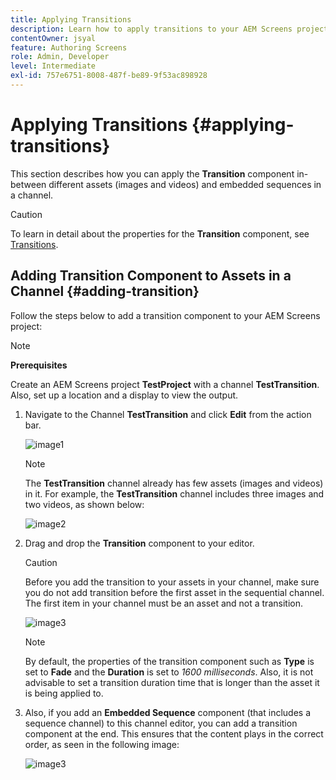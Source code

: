 ```yaml
---
title: Applying Transitions
description: Learn how to apply transitions to your AEM Screens projects.
contentOwner: jsyal
feature: Authoring Screens
role: Admin, Developer
level: Intermediate
exl-id: 757e6751-8008-487f-be89-9f53ac898928
---
```

# Applying Transitions {#applying-transitions}

This section describes how you can apply the **Transition** component in-between different assets (images and videos) and embedded sequences in a channel.

>[!CAUTION]
>
>To learn in detail about the properties for the **Transition** component, see [Transitions](adding-components-to-a-channel.md#transition).

## Adding Transition Component to Assets in a Channel {#adding-transition}

Follow the steps below to add a transition component to your AEM Screens project:

>[!NOTE]
>
>**Prerequisites**
>
>Create an AEM Screens project **TestProject** with a channel **TestTransition**. Also, set up a location and a display to view the output.

1. Navigate to the Channel **TestTransition** and click **Edit** from the action bar.

   ![image1](assets/transitions1.png)

   >[!NOTE]
   >
   >The **TestTransition** channel already has few assets (images and videos) in it. For example, the **TestTransition** channel includes three images and two videos, as shown below:
   
   ![image2](assets/transitions2.png)
   

1. Drag and drop the **Transition** component to your editor.

   >[!CAUTION]
   >
   >Before you add the transition to your assets in your channel, make sure you do not add transition before the first asset in the sequential channel. The first item in your channel must be an asset and not a transition.

   ![image3](assets/transitions3.png)

   >[!NOTE]
   >
   >By default, the properties of the transition component such as **Type** is set to **Fade** and the **Duration** is set to *1600 milliseconds*. Also, it is not advisable to set a transition duration time that is longer than the asset it is being applied to.

1. Also, if you add an **Embedded Sequence** component (that includes a sequence channel) to this channel editor, you can add a transition component at the end. This ensures that the content plays in the correct order, as seen in the following image:

   ![image3](assets/transitions5.png)

